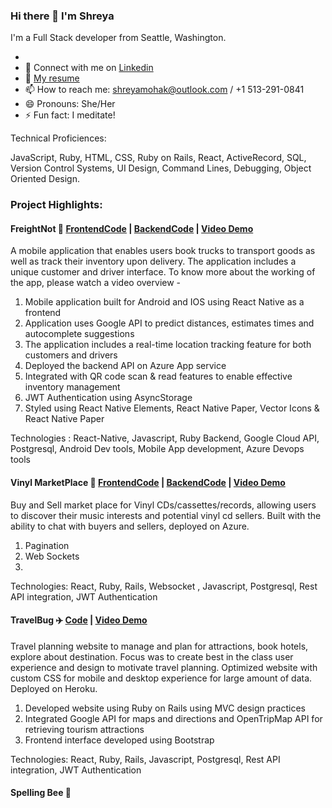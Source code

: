 ### Hi there 👋 I'm Shreya

I'm a Full Stack developer from Seattle, Washington. 

<!--
**shreya-sridhar/shreya-sridhar** is a ✨ _special_ ✨ repository because its `README.md` (this file) appears on your GitHub profile.
-->
- 
- 💬 Connect with me on [Linkedin](https://www.linkedin.com/in/shreyasridhariitb/)
- 📃 [My resume](https://shreyastorage.blob.core.windows.net/shreyasridhariitbresume/shreya_iitb_resume.pdf) 
- 📫 How to reach me: shreyamohak@outlook.com / +1 513-291-0841
- 😄 Pronouns: She/Her
- ⚡ Fun fact: I meditate!

Technical Proficiences:

JavaScript, Ruby, HTML, CSS, Ruby on Rails, React, ActiveRecord, SQL, Version Control Systems, UI Design, Command Lines, Debugging, Object Oriented Design.

### Project Highlights:

#### FreightNot 🚚  [FrontendCode](https://github.com/shreya-sridhar/FreightApp) | [BackendCode](https://github.com/shreya-sridhar/frieghtbackend) | [Video Demo]() 

A mobile application that enables users book trucks to transport goods as well as track their inventory upon delivery. The application includes a unique customer and driver interface. To know more about the working of the app, please watch a video overview - 

1. Mobile application built for Android and IOS using React Native as a frontend
2. Application uses Google API to predict distances, estimates times and autocomplete suggestions
3. The application includes a real-time location tracking feature for both customers and drivers
4. Deployed the backend API on Azure App service 
5. Integrated with QR code scan & read features to enable effective inventory management
6. JWT Authentication using AsyncStorage
7. Styled using React Native Elements, React Native Paper, Vector Icons & React Native Paper

Technologies : React-Native, Javascript, Ruby Backend, Google Cloud API,
Postgresql, Android Dev tools, Mobile App development, Azure Devops tools

#### Vinyl MarketPlace 🎵 [FrontendCode](https://github.com/shreya-sridhar/vinyl-mp-frontend) | [BackendCode](https://github.com/AlenaTrushnikova/vinyl-mp-backend) | [Video Demo]() 

Buy and Sell market place for Vinyl CDs/cassettes/records, allowing users to discover their music interests and potential vinyl cd sellers. Built with the ability to chat with buyers and sellers, deployed on Azure.

1. Pagination 
2. Web Sockets
3. 

Technologies: React, Ruby, Rails, Websocket , Javascript, Postgresql, Rest API
integration, JWT Authentication

#### TravelBug ✈️ [Code](https://github.com/shreya-sridhar/travel_itinerary_maker) | [Video Demo]() 

Travel planning website to manage and plan for attractions, book hotels, explore about destination. Focus was to create best in the class user experience and design to motivate travel planning. Optimized website with custom CSS for mobile and desktop experience for large amount of data. Deployed on Heroku.

1. Developed website using Ruby on Rails using MVC design practices
2. Integrated Google API for maps and directions and OpenTripMap API for retrieving tourism attractions
3. Frontend interface developed using Bootstrap

Technologies: React, Ruby, Rails, Javascript, Postgresql, Rest API integration,
JWT Authentication

#### Spelling Bee 🐝




